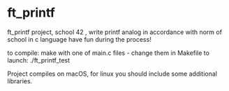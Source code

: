 # ft_printf
ft_printf project, school 42 , write printf analog in accordance with norm of school in c language have fun during the process!

to compile:
make with one of main.c files - change them in Makefile
to launch: ./ft_printf_test

Project compiles on macOS, for linux you should include some additional libraries.
